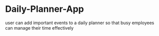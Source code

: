 # Daily-Planner-App
user can add important events to a daily planner so that busy employees can manage their time effectively
